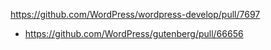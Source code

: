 https://github.com/WordPress/wordpress-develop/pull/7697

* https://github.com/WordPress/gutenberg/pull/66656
